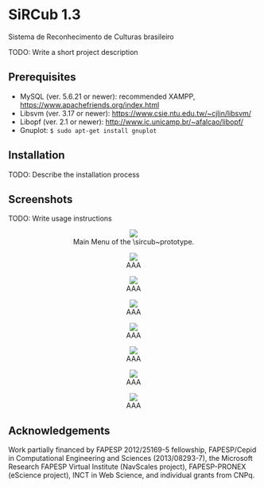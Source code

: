 # SiRCub 1.3

Sistema de Reconhecimento de Culturas brasileiro

TODO: Write a short project description

## Prerequisites

* MySQL (ver. 5.6.21 or newer): recommended XAMPP, https://www.apachefriends.org/index.html
* Libsvm (ver. 3.17 or newer): https://www.csie.ntu.edu.tw/~cjlin/libsvm/
* Libopf (ver. 2.1 or newer): http://www.ic.unicamp.br/~afalcao/libopf/
* Gnuplot: `$ sudo apt-get install gnuplot`

## Installation

TODO: Describe the installation process

## Screenshots

TODO: Write usage instructions

<p align="center">
<img src="https://raw.githubusercontent.com/jordi-ic-unicamp/sircub/master/fig/screenshots/main_menu.png" />
<br />
Main Menu of the \sircub~prototype.
</p>

<p align="center">
<img src="https://raw.githubusercontent.com/jordi-ic-unicamp/sircub/master/fig/screenshots/configuration.png" />
<br />
AAA
</p>

<p align="center">
<img src="https://raw.githubusercontent.com/jordi-ic-unicamp/sircub/master/fig/screenshots/import_descriptors.png" />
<br />
AAA
</p>

<p align="center">
<img src="https://raw.githubusercontent.com/jordi-ic-unicamp/sircub/master/fig/screenshots/import_annotations.png" />
<br />
AAA
</p>

<p align="center">
<img src="https://raw.githubusercontent.com/jordi-ic-unicamp/sircub/master/fig/screenshots/new_experiment.png" />
<br />
AAA
</p>

<p align="center">
<img src="https://raw.githubusercontent.com/jordi-ic-unicamp/sircub/master/fig/screenshots/log_tab.png" />
<br />
AAA
</p>

<p align="center">
<img src="https://raw.githubusercontent.com/jordi-ic-unicamp/sircub/master/fig/screenshots/results_tab.png" />
<br />
AAA
</p>

<p align="center">
<img src="https://raw.githubusercontent.com/jordi-ic-unicamp/sircub/master/fig/screenshots/new_classification.png" />
<br />
AAA
</p>









## Acknowledgements

Work partially financed by FAPESP 2012/25169-5 fellowship, FAPESP/Cepid in Computational Engineering and Sciences (2013/08293-7), the Microsoft Research FAPESP Virtual Institute (NavScales project), FAPESP-PRONEX (eScience project), INCT in Web Science, and individual grants from CNPq.

